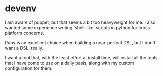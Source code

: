 devenv
======

I am aware of puppet, but that seems a bit too heavyweight for me. I also wanted some experience writing 'shell-like' scripts in python for cross-platform concerns.

Ruby is an excellent choice when building a near-perfect DSL, but I don't want a DSL, really.

I want a tool that, with the least effort at install time, will install all the tools that I have come to use on a daily basis, along with my custom configuration for them.
